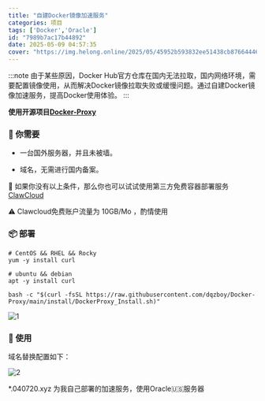 ```yaml
---
title: "自建Docker镜像加速服务"
categories: 项目
tags: ['Docker','Oracle']
id: "7989b7ac17b44892"
date: 2025-05-09 04:57:35
cover: "https://img.helong.online/2025/05/45952b593832ee51438cb87664446908.png"
---
```


:::note
由于某些原因，Docker Hub官方仓库在国内无法拉取，国内网络环境，需要配置镜像使用，从而解决Docker镜像拉取失败或缓慢问题。通过自建Docker镜像加速服务，提高Docker使用体验。
:::

**使用开源项目[Docker-Proxy](https://github.com/dqzboy/Docker-Proxy/)**

### 📝 你需要

- 一台国外服务器，并且未被墙。

- 域名，无需进行国内备案。

🚀 如果你没有以上条件，那么你也可以试试使用第三方免费容器部署服务 [ClawCloud](https://claw.cloud/) 

⚠️ Clawcloud免费账户流量为 10GB/Mo ，酌情使用

### 📦 部署

```
# CentOS && RHEL && Rocky
yum -y install curl

# ubuntu && debian
apt -y install curl

bash -c "$(curl -fsSL https://raw.githubusercontent.com/dqzboy/Docker-Proxy/main/install/DockerProxy_Install.sh)"
```
    
![1](https://img.helong.online/2025/05/382ab17c30fcfdf4a737c02fdadd5f35.png)

### 💊 使用

域名替换配置如下：

![2](https://img.helong.online/2025/05/1baf1abc8033f16718bd5d367bced120.png)

*.040720.xyz 为我自己部署的加速服务，使用Oracle🇺🇸服务器